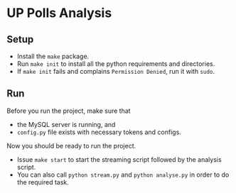 # UP Polls Analysis

## Setup
- Install the `make` package.
- Run `make init` to install all the python requirements and directories.
- If `make init` fails and complains `Permission Denied`, run it with `sudo`.

## Run
Before you run the project, make sure that
- the MySQL server is running, and
- `config.py` file exists with necessary tokens and configs.

Now you should be ready to run the project.
- Issue `make start` to start the streaming script followed by the analysis script.
- You can also call `python stream.py` and `python analyse.py` in order to do the required task.
